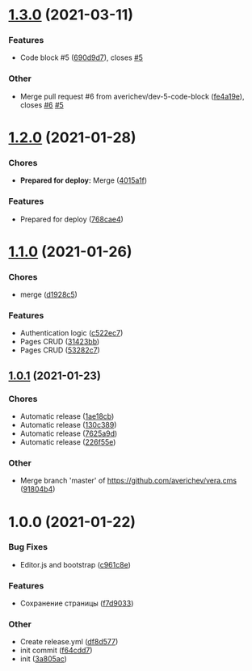 # [1.3.0](https://github.com/averichev/vera.cms/compare/v1.2.0...v1.3.0) (2021-03-11)

### Features

- Code block #5 ([690d9d7](https://github.com/averichev/vera.cms/commit/690d9d7a94471d0103ad48c9749d009b29f6f256)), closes [#5](https://github.com/averichev/vera.cms/issues/5)

### Other

- Merge pull request #6 from averichev/dev-5-code-block ([fe4a19e](https://github.com/averichev/vera.cms/commit/fe4a19e29459af71771736e599d497cd491170d5)), closes [#6](https://github.com/averichev/vera.cms/issues/6) [#5](https://github.com/averichev/vera.cms/issues/5)

# [1.2.0](https://github.com/averichev/vera.cms/compare/v1.1.0...v1.2.0) (2021-01-28)

### Chores

- **Prepared for deploy:** Merge ([4015a1f](https://github.com/averichev/vera.cms/commit/4015a1ff8b43fd195b15d74cc8d9200323b5f749))

### Features

- Prepared for deploy ([768cae4](https://github.com/averichev/vera.cms/commit/768cae43c5d7db62a7988b1114ca7f0f54656f58))

# [1.1.0](https://github.com/averichev/vera.cms/compare/v1.0.1...v1.1.0) (2021-01-26)

### Chores

- merge ([d1928c5](https://github.com/averichev/vera.cms/commit/d1928c50a860174259a0c9ed1ad8fe64a0eaaf0c))

### Features

- Authentication logic ([c522ec7](https://github.com/averichev/vera.cms/commit/c522ec7b64924996e0b5d62d3f23f4600acb011c))
- Pages CRUD ([31423bb](https://github.com/averichev/vera.cms/commit/31423bbb69adfec8a996a08a323abdd0d9a90727))
- Pages CRUD ([53282c7](https://github.com/averichev/vera.cms/commit/53282c7919d0c5351ba0e78fdd729f4b31a1cee4))

## [1.0.1](https://github.com/averichev/vera.cms/compare/v1.0.0...v1.0.1) (2021-01-23)

### Chores

- Automatic release ([1ae18cb](https://github.com/averichev/vera.cms/commit/1ae18cb1adc4987f8c1a55e755fbad9d1fb5cc7b))
- Automatic release ([130c389](https://github.com/averichev/vera.cms/commit/130c38924c1edde4eea7aea182749e6b406e630f))
- Automatic release ([7625a9d](https://github.com/averichev/vera.cms/commit/7625a9d7bc2eb4ae3f31c5d0d86fd2e2f89a0b1d))
- Automatic release ([226f55e](https://github.com/averichev/vera.cms/commit/226f55e5cd5b1cde8474619f92686dd2ff0888df))

### Other

- Merge branch 'master' of https://github.com/averichev/vera.cms ([91804b4](https://github.com/averichev/vera.cms/commit/91804b4849f7bb4a74b121e30f2a0255f12ec460))

# 1.0.0 (2021-01-22)

### Bug Fixes

- Editor.js and bootstrap ([c961c8e](https://github.com/averichev/vera.cms/commit/c961c8e4f1acb369f4291f6b5980db9951c8f705))

### Features

- Сохранение страницы ([f7d9033](https://github.com/averichev/vera.cms/commit/f7d9033731e78cba887b70cc042c83214245fa09))

### Other

- Create release.yml ([df8d577](https://github.com/averichev/vera.cms/commit/df8d577c829e20222ee19f6dc683f6b8335947f3))
- init commit ([f64cdd7](https://github.com/averichev/vera.cms/commit/f64cdd7a4fef3bf107a64f65a9339c7b30eed5c8))
- init ([3a805ac](https://github.com/averichev/vera.cms/commit/3a805ac2e95ce5f4b6aaca1e5ed7959639e4d1f0))
